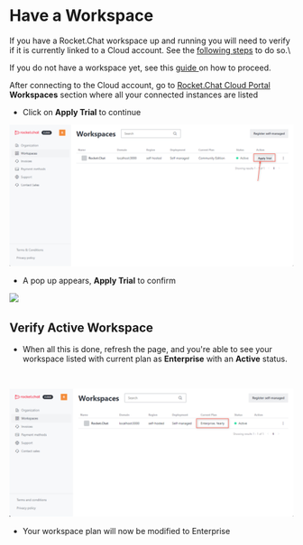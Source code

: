 # Have a Workspace

If you have a Rocket.Chat workspace up and running you will need to verify if it is currently linked to a Cloud account. See the [following steps](../administration/admin-panel/connectivity-services.md) to do so.\


If you do not have a workspace yet, see this [guide ](does-not-have-a-workspace.md)on how to proceed.



After connecting to the Cloud account, go to [Rocket.Chat Cloud Portal](https://cloud.rocket.chat/home) **Workspaces** section where all your connected instances are listed

* Click on **Apply Trial** to continue

![](<../../.gitbook/assets/image (637) (1).png>)

* A pop up appears, **Apply Trial** to confirm

![](https://files.gitbook.com/v0/b/gitbook-x-prod.appspot.com/o/spaces%2F-M418Ul0aSTwf2PYsyPW%2Fuploads%2FjlypDfyInZtPEfLnXZMD%2Fimage.png?alt=media\&token=a5a25c0a-a899-4ba1-97d3-d4510dadd810)



## Verify Active Workspace

* When all this is done, refresh the page, and you're able to see your workspace listed with current plan as **Enterprise** with an **Active** status.

​

![](<../../.gitbook/assets/image (253).png>)

* Your workspace plan will now be modified to Enterprise

